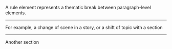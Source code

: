 A rule element represents a thematic break between paragraph-level elements.

---

For example, a change of scene in a story, or a shift of topic with a section

---

Another section
